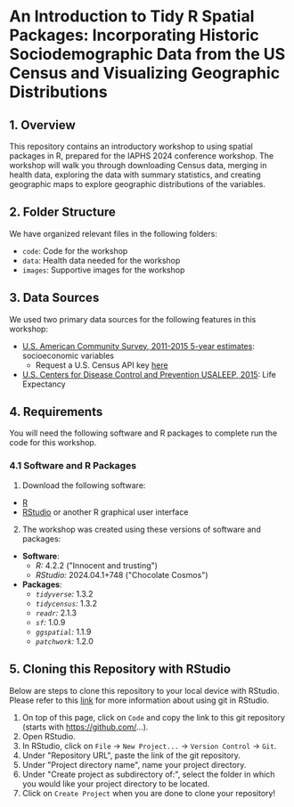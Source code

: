 # An Introduction to Tidy R Spatial Packages: Incorporating Historic Sociodemographic Data from the US Census and Visualizing Geographic Distributions

## 1. Overview

This repository contains an introductory workshop to using spatial packages in R, prepared for the IAPHS 2024 conference workshop. The workshop will walk you through downloading Census data, merging in health data, exploring the data with summary statistics, and creating geographic maps to explore geographic distributions of the variables.

## 2. Folder Structure

We have organized relevant files in the following folders:

-   `code`: Code for the workshop
-   `data`: Health data needed for the workshop
-   `images`: Supportive images for the workshop

## 3. Data Sources

We used two primary data sources for the following features in this workshop:

-   [U.S. American Community Survey, 2011-2015 5-year estimates](https://www.census.gov/data/developers/data-sets/acs-5year.2021.html): socioeconomic variables
    -   Request a U.S. Census API key [here](https://api.census.gov/data/key_signup.html)
-   [U.S. Centers for Disease Control and Prevention USALEEP, 2015](https://www.cdc.gov/nchs/nvss/usaleep/usaleep.html#data): Life Expectancy


## 4. Requirements

You will need the following software and R packages to complete run the code for this workshop.

### 4.1 Software and R Packages

1.  Download the following software:

-   [R](https://cran.r-project.org/bin/windows/base/)
-   [RStudio](https://www.rstudio.com/products/rstudio/download/#download) or another R graphical user interface

2.  The workshop was created using these versions of software and packages:

-   **Software**:
    -   *R:* 4.2.2 ("Innocent and trusting")
    -   *RStudio:* 2024.04.1+748 ("Chocolate Cosmos")
-   **Packages**:
    -   *`tidyverse`:* 1.3.2
    -   *`tidycensus`:* 1.3.2
    -   *`readr`:* 2.1.3
    -   *`sf`:* 1.0.9
    -   *`ggspatial`:* 1.1.9
    -   *`patchwork`:* 1.2.0

## 5. Cloning this Repository with RStudio

Below are steps to clone this repository to your local device with RStudio. Please refer to this [link](https://resources.github.com/github-and-rstudio/) for more information about using git in RStudio.

1.  On top of this page, click on `Code` and copy the link to this git repository (starts with <https://github.com/>...).
2.  Open RStudio.
3.  In RStudio, click on `File` → `New Project...` → `Version Control` → `Git`.
4.  Under "Repository URL", paste the link of the git repository.
5.  Under "Project directory name", name your project directory.
6.  Under "Create project as subdirectory of:", select the folder in which you would like your project directory to be located.
7.  Click on `Create Project` when you are done to clone your repository!
